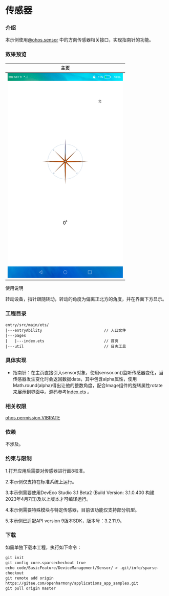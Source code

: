 # 传感器

### 介绍

本示例使用[@ohos.sensor](https://gitee.com/openharmony/docs/blob/master/zh-cn/application-dev/reference/apis/js-apis-sensor.md) 中的方向传感器相关接口，实现指南针的功能。

### 效果预览

|主页|
|---|
|![](./screenshots/device/sensor.png)|

使用说明

转动设备，指针跟随转动，转动的角度为偏离正北方的角度，并在界面下方显示。

### 工程目录
```
entry/src/main/ets/
|---entryAbility                           // 入口文件
|---pages
|   |---index.ets                          // 首页
|---util                                   // 日志工具
```

### 具体实现

* 指南针：在主页直接引入sensor对象，使用sensor.on()监听传感器变化，当传感器发生变化时会返回数据data，其中包含alpha属性，使用
Math.round(alpha)得出让他的整数角度，配合Image组件的旋转属性rotate来展示到界面中。源码参考[Index.ets](https://gitee.com/openharmony/applications_app_samples/blob/master/code/BasicFeature/DeviceManagement/Sensor/entry/src/main/ets/pages/Index.ets) 。

### 相关权限

[ohos.permission.VIBRATE](https://gitee.com/openharmony/docs/blob/master/zh-cn/application-dev/security/permission-list.md)

### 依赖

不涉及。

### 约束与限制

1.打开应用后需要对传感器进行画8校准。

2.本示例仅支持在标准系统上运行。

3.本示例需要使用DevEco Studio 3.1 Beta2 (Build Version: 3.1.0.400 构建 2023年4月7日)及以上版本才可编译运行。

4.本示例需要特殊模块与特定传感器，目前该功能仅支持部分机型。

5.本示例已适配API version 9版本SDK，版本号：3.2.11.9。

### 下载

如需单独下载本工程，执行如下命令：

```
git init
git config core.sparsecheckout true
echo code/BasicFeature/DeviceManagement/Sensor/ > .git/info/sparse-checkout
git remote add origin https://gitee.com/openharmony/applications_app_samples.git
git pull origin master
```

